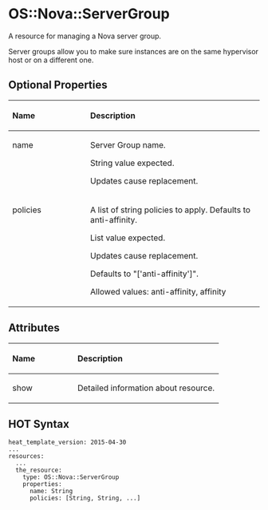 # OS::Nova::ServerGroup<a name="EN-US_TOPIC_0088407079"></a>

A resource for managing a Nova server group.

Server groups allow you to make sure instances are on the same hypervisor host or on a different one.

## Optional Properties<a name="section8131023165714"></a>

<a name="table1873317541955"></a>
<table><thead align="left"><tr id="row615615415290"><th class="cellrowborder" valign="top" width="31%" id="mcps1.1.3.1.1"><p id="p13734554251"><a name="p13734554251"></a><a name="p13734554251"></a><strong id="b41626692614"><a name="b41626692614"></a><a name="b41626692614"></a>Name</strong></p>
</th>
<th class="cellrowborder" valign="top" width="69%" id="mcps1.1.3.1.2"><p id="p37342541351"><a name="p37342541351"></a><a name="p37342541351"></a><strong id="b18163263268"><a name="b18163263268"></a><a name="b18163263268"></a>Description</strong></p>
</th>
</tr>
</thead>
<tbody><tr id="row181565442912"><td class="cellrowborder" valign="top" width="31%" headers="mcps1.1.3.1.1 "><p id="p7734854654"><a name="p7734854654"></a><a name="p7734854654"></a>name</p>
</td>
<td class="cellrowborder" valign="top" width="69%" headers="mcps1.1.3.1.2 "><p id="p29857914"><a name="p29857914"></a><a name="p29857914"></a>Server Group name.</p>
<p id="p285771"><a name="p285771"></a><a name="p285771"></a>String value expected.</p>
<p id="p2571942"><a name="p2571942"></a><a name="p2571942"></a>Updates cause replacement.</p>
</td>
</tr>
<tr id="row11561747293"><td class="cellrowborder" valign="top" width="31%" headers="mcps1.1.3.1.1 "><p id="p1773415549513"><a name="p1773415549513"></a><a name="p1773415549513"></a>policies</p>
</td>
<td class="cellrowborder" valign="top" width="69%" headers="mcps1.1.3.1.2 "><p id="p7000775"><a name="p7000775"></a><a name="p7000775"></a>A list of string policies to apply. Defaults to anti-affinity.</p>
<p id="p63006983"><a name="p63006983"></a><a name="p63006983"></a>List value expected.</p>
<p id="p30191941"><a name="p30191941"></a><a name="p30191941"></a>Updates cause replacement.</p>
<p id="p3292018"><a name="p3292018"></a><a name="p3292018"></a>Defaults to "['anti-affinity']".</p>
<p id="p29628167"><a name="p29628167"></a><a name="p29628167"></a>Allowed values: anti-affinity, affinity</p>
</td>
</tr>
</tbody>
</table>

## Attributes<a name="section284203005717"></a>

<a name="table13712104512612"></a>
<table><thead align="left"><tr id="row105813515308"><th class="cellrowborder" valign="top" width="31%" id="mcps1.1.3.1.1"><p id="p19713134514618"><a name="p19713134514618"></a><a name="p19713134514618"></a><strong id="b1158213583014"><a name="b1158213583014"></a><a name="b1158213583014"></a>Name</strong></p>
</th>
<th class="cellrowborder" valign="top" width="69%" id="mcps1.1.3.1.2"><p id="p1671419452614"><a name="p1671419452614"></a><a name="p1671419452614"></a><strong id="b25821557307"><a name="b25821557307"></a><a name="b25821557307"></a>Description</strong></p>
</th>
</tr>
</thead>
<tbody><tr id="row185826543019"><td class="cellrowborder" valign="top" width="31%" headers="mcps1.1.3.1.1 "><p id="p971512451611"><a name="p971512451611"></a><a name="p971512451611"></a>show</p>
</td>
<td class="cellrowborder" valign="top" width="69%" headers="mcps1.1.3.1.2 "><p id="p14716845765"><a name="p14716845765"></a><a name="p14716845765"></a>Detailed information about resource.</p>
</td>
</tr>
</tbody>
</table>

## HOT Syntax<a name="section15739938125719"></a>

```
heat_template_version: 2015-04-30
...
resources:
  ...
  the_resource:
    type: OS::Nova::ServerGroup
    properties:
      name: String
      policies: [String, String, ...]
```

